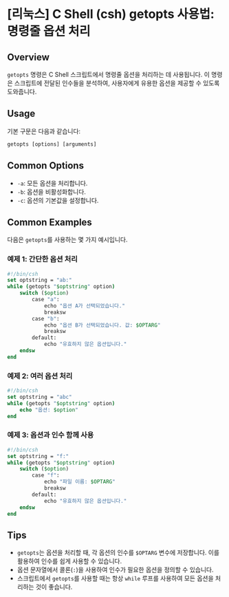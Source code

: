 # [리눅스] C Shell (csh) getopts 사용법: 명령줄 옵션 처리

## Overview
`getopts` 명령은 C Shell 스크립트에서 명령줄 옵션을 처리하는 데 사용됩니다. 이 명령은 스크립트에 전달된 인수들을 분석하여, 사용자에게 유용한 옵션을 제공할 수 있도록 도와줍니다.

## Usage
기본 구문은 다음과 같습니다:

```csh
getopts [options] [arguments]
```

## Common Options
- `-a`: 모든 옵션을 처리합니다.
- `-b`: 옵션을 비활성화합니다.
- `-c`: 옵션의 기본값을 설정합니다.

## Common Examples
다음은 `getopts`를 사용하는 몇 가지 예시입니다.

### 예제 1: 간단한 옵션 처리
```csh
#!/bin/csh
set optstring = "ab:"
while (getopts "$optstring" option)
    switch ($option)
        case "a":
            echo "옵션 A가 선택되었습니다."
            breaksw
        case "b":
            echo "옵션 B가 선택되었습니다. 값: $OPTARG"
            breaksw
        default:
            echo "유효하지 않은 옵션입니다."
    endsw
end
```

### 예제 2: 여러 옵션 처리
```csh
#!/bin/csh
set optstring = "abc"
while (getopts "$optstring" option)
    echo "옵션: $option"
end
```

### 예제 3: 옵션과 인수 함께 사용
```csh
#!/bin/csh
set optstring = "f:"
while (getopts "$optstring" option)
    switch ($option)
        case "f":
            echo "파일 이름: $OPTARG"
            breaksw
        default:
            echo "유효하지 않은 옵션입니다."
    endsw
end
```

## Tips
- `getopts`는 옵션을 처리할 때, 각 옵션의 인수를 `$OPTARG` 변수에 저장합니다. 이를 활용하여 인수를 쉽게 사용할 수 있습니다.
- 옵션 문자열에서 콜론(`:`)을 사용하여 인수가 필요한 옵션을 정의할 수 있습니다.
- 스크립트에서 `getopts`를 사용할 때는 항상 `while` 루프를 사용하여 모든 옵션을 처리하는 것이 좋습니다.